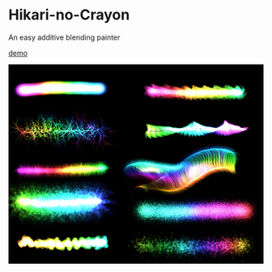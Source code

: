 # Hikari-no-Crayon

An easy additive blending painter

[demo](https://k0f1sh.github.io/hikari-no-crayon/index.html)

![image](demo.png)

